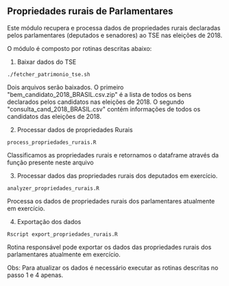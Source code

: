 ## Propriedades rurais de Parlamentares

Este módulo recupera e processa dados de propriedades rurais declaradas pelos parlamentares (deputados e senadores) ao TSE nas eleições de 2018.

O módulo é composto por rotinas descritas abaixo:

1. Baixar dados do TSE
```
./fetcher_patrimonio_tse.sh
```

Dois arquivos serão baixados. O primeiro "bem_candidato_2018_BRASIL.csv.zip" é a lista de todos os bens declarados pelos candidatos nas eleições de 2018. O segundo "consulta_cand_2018_BRASIL.csv" contém informações de todos os candidatos das eleições de 2018.

2. Processar dados de propriedades Rurais
```
process_propriedades_rurais.R
```

Classificamos as propriedades rurais e retornamos o dataframe através da função presente neste arquivo

3. Processar dados das propriedades rurais dos deputados em exercício.

```
analyzer_propriedades_rurais.R
```

Processa os dados de propriedades rurais dos parlamentares atualmente em exercício.

4. Exportação dos dados

```
Rscript export_propriedades_rurais.R
```

Rotina responsável pode exportar os dados das propriedades rurais dos parlamentares atualmente em exercício.


Obs: Para atualizar os dados é necessário executar as rotinas descritas no passo 1 e 4 apenas.